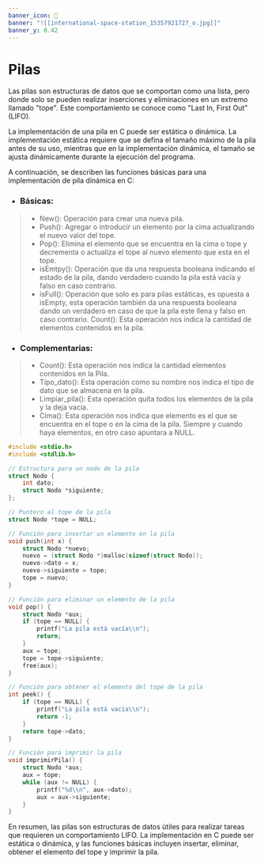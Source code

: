 ```yaml
---
banner_icon: 🍕
banner: "![[international-space-station_15357921727_o.jpg]]"
banner_y: 0.42
---
```

# Pilas

Las pilas son estructuras de datos que se comportan como una lista, pero donde solo se pueden realizar inserciones y eliminaciones en un extremo llamado "tope". Este comportamiento se conoce como "Last In, First Out" (LIFO).

La implementación de una pila en C puede ser estática o dinámica. La implementación estática requiere que se defina el tamaño máximo de la pila antes de su uso, mientras que en la implementación dinámica, el tamaño se ajusta dinámicamente durante la ejecución del programa.

A continuación, se describen las funciones básicas para una implementación de pila dinámica en C:

- ### Básicas:
> - New(): Operación para crear una nueva pila.
> - Push(): Agregar o introducir un elemento por la cima actualizando el nuevo valor del tope.
> - Pop(): Elimina el elemento que se encuentra en la cima o tope y decrementa o actualiza el tope al nuevo elemento que esta en el tope.
> - isEmtpy(): Operación que da una respuesta booleana indicando el estado de la pila, dando verdadero cuando la pila está vacía y falso en caso contrario.
> - isFull(): Operación que solo es para pilas estáticas, es opuesta a isEmpty, esta operación también da una respuesta booleana dando un verdadero en caso de que la pila este llena y falso en caso contrario. Count(): Esta operación nos indica la cantidad de elementos contenidos en la pila.

- ### Complementarias:
> - Count(): Esta operación nos indica la cantidad elementos contenidos en la Pila.
> - Tipo_dato(): Esta operación como su nombre nos indica el tipo de dato que se almacena en la pila.
> - Limpiar_pila(): Esta operación quita todos los elementos de la pila y la deja vacía.
> - Cima(): Esta operación nos indica que elemento es el que se encuentra en el tope o en la cima de la pila. Siempre y cuando haya elementos, en otro caso apuntara a NULL.

```c
#include <stdio.h>
#include <stdlib.h>

// Estructura para un nodo de la pila
struct Nodo {
    int dato;
    struct Nodo *siguiente;
};

// Puntero al tope de la pila
struct Nodo *tope = NULL;

// Función para insertar un elemento en la pila
void push(int x) {
    struct Nodo *nuevo;
    nuevo = (struct Nodo *)malloc(sizeof(struct Nodo));
    nuevo->dato = x;
    nuevo->siguiente = tope;
    tope = nuevo;
}

// Función para eliminar un elemento de la pila
void pop() {
    struct Nodo *aux;
    if (tope == NULL) {
        printf("La pila está vacía\\n");
        return;
    }
    aux = tope;
    tope = tope->siguiente;
    free(aux);
}

// Función para obtener el elemento del tope de la pila
int peek() {
    if (tope == NULL) {
        printf("La pila está vacía\\n");
        return -1;
    }
    return tope->dato;
}

// Función para imprimir la pila
void imprimirPila() {
    struct Nodo *aux;
    aux = tope;
    while (aux != NULL) {
        printf("%d\\n", aux->dato);
        aux = aux->siguiente;
    }
}
```

En resumen, las pilas son estructuras de datos útiles para realizar tareas que requieren un comportamiento LIFO. La implementación en C puede ser estática o dinámica, y las funciones básicas incluyen insertar, eliminar, obtener el elemento del tope y imprimir la pila.